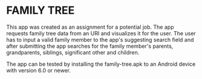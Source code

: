 # FAMILY TREE

This app was created as an assignment for a potential job. The app requests family tree data from an
URI and visualizes it for the user. The user has to input a valid family member to the app's
suggesting search field and after submitting the app searches for the family member's parents,
grandparents, siblings, significant other and children.

The app can be tested by installing the family-tree.apk to an Android device with version 6.0 or newer.
